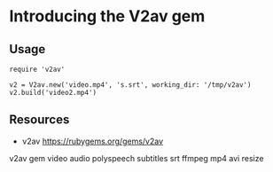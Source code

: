 # Introducing the V2av gem

## Usage

    require 'v2av'

    v2 = V2av.new('video.mp4', 's.srt', working_dir: '/tmp/v2av')
    v2.build('video2.mp4')


## Resources

* v2av https://rubygems.org/gems/v2av

v2av gem video audio polyspeech subtitles srt ffmpeg mp4 avi resize
